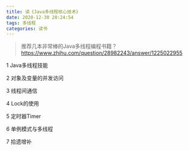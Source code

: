 ```yaml
---
title: 读《Java多线程核心技术》
date: 2020-12-30 20:24:54
tags: 多线程
categories: 读书
---
```


> 推荐几本非常棒的Java多线程编程书籍？https://www.zhihu.com/question/28982243/answer/1225022955

<!--more-->

1 Java多线程技能

2 对象及变量的并发访问

3 线程间通信

4 Lock的使用

5 定时器Timer

6 单例模式与多线程

7 拾遗增补